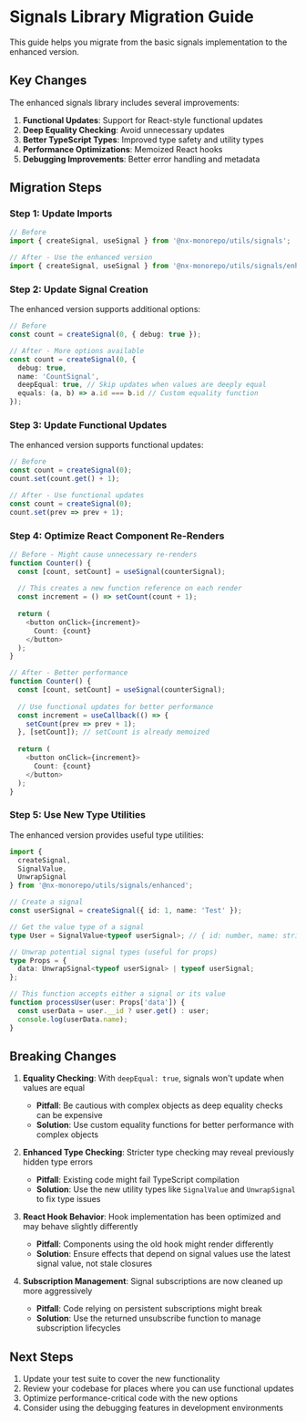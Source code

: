 # Signals Library Migration Guide

This guide helps you migrate from the basic signals implementation to the enhanced version.

## Key Changes

The enhanced signals library includes several improvements:

1. **Functional Updates**: Support for React-style functional updates
2. **Deep Equality Checking**: Avoid unnecessary updates
3. **Better TypeScript Types**: Improved type safety and utility types
4. **Performance Optimizations**: Memoized React hooks
5. **Debugging Improvements**: Better error handling and metadata

## Migration Steps

### Step 1: Update Imports

```typescript
// Before
import { createSignal, useSignal } from '@nx-monorepo/utils/signals';

// After - Use the enhanced version
import { createSignal, useSignal } from '@nx-monorepo/utils/signals/enhanced';
```

### Step 2: Update Signal Creation

The enhanced version supports additional options:

```typescript
// Before
const count = createSignal(0, { debug: true });

// After - More options available
const count = createSignal(0, { 
  debug: true,
  name: 'CountSignal',
  deepEqual: true, // Skip updates when values are deeply equal
  equals: (a, b) => a.id === b.id // Custom equality function
});
```

### Step 3: Update Functional Updates

The enhanced version supports functional updates:

```typescript
// Before
const count = createSignal(0);
count.set(count.get() + 1);

// After - Use functional updates
const count = createSignal(0);
count.set(prev => prev + 1);
```

### Step 4: Optimize React Component Re-Renders

```typescript
// Before - Might cause unnecessary re-renders
function Counter() {
  const [count, setCount] = useSignal(counterSignal);
  
  // This creates a new function reference on each render
  const increment = () => setCount(count + 1);
  
  return (
    <button onClick={increment}>
      Count: {count}
    </button>
  );
}

// After - Better performance
function Counter() {
  const [count, setCount] = useSignal(counterSignal);
  
  // Use functional updates for better performance
  const increment = useCallback(() => {
    setCount(prev => prev + 1);
  }, [setCount]); // setCount is already memoized
  
  return (
    <button onClick={increment}>
      Count: {count}
    </button>
  );
}
```

### Step 5: Use New Type Utilities

The enhanced version provides useful type utilities:

```typescript
import { 
  createSignal, 
  SignalValue, 
  UnwrapSignal 
} from '@nx-monorepo/utils/signals/enhanced';

// Create a signal
const userSignal = createSignal({ id: 1, name: 'Test' });

// Get the value type of a signal
type User = SignalValue<typeof userSignal>; // { id: number, name: string }

// Unwrap potential signal types (useful for props)
type Props = {
  data: UnwrapSignal<typeof userSignal> | typeof userSignal;
};

// This function accepts either a signal or its value
function processUser(user: Props['data']) {
  const userData = user.__id ? user.get() : user;
  console.log(userData.name);
}
```

## Breaking Changes

1. **Equality Checking**: With `deepEqual: true`, signals won't update when values are equal
   - **Pitfall**: Be cautious with complex objects as deep equality checks can be expensive
   - **Solution**: Use custom equality functions for better performance with complex objects

2. **Enhanced Type Checking**: Stricter type checking may reveal previously hidden type errors
   - **Pitfall**: Existing code might fail TypeScript compilation
   - **Solution**: Use the new utility types like `SignalValue` and `UnwrapSignal` to fix type issues

3. **React Hook Behavior**: Hook implementation has been optimized and may behave slightly differently
   - **Pitfall**: Components using the old hook might render differently
   - **Solution**: Ensure effects that depend on signal values use the latest signal value, not stale closures

4. **Subscription Management**: Signal subscriptions are now cleaned up more aggressively
   - **Pitfall**: Code relying on persistent subscriptions might break
   - **Solution**: Use the returned unsubscribe function to manage subscription lifecycles

## Next Steps

1. Update your test suite to cover the new functionality
2. Review your codebase for places where you can use functional updates
3. Optimize performance-critical code with the new options
4. Consider using the debugging features in development environments
